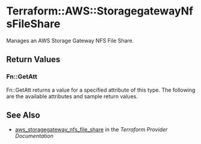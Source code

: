 # Terraform::AWS::StoragegatewayNfsFileShare

Manages an AWS Storage Gateway NFS File Share.

## Return Values

### Fn::GetAtt

Fn::GetAtt returns a value for a specified attribute of this type. The following are the available attributes and sample return values.

## See Also

* [aws_storagegateway_nfs_file_share](https://www.terraform.io/docs/providers/aws/r/storagegateway_nfs_file_share.html) in the _Terraform Provider Documentation_